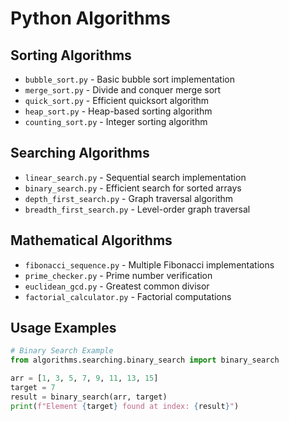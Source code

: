 # Python Algorithms

## Sorting Algorithms
- `bubble_sort.py` - Basic bubble sort implementation
- `merge_sort.py` - Divide and conquer merge sort
- `quick_sort.py` - Efficient quicksort algorithm
- `heap_sort.py` - Heap-based sorting algorithm
- `counting_sort.py` - Integer sorting algorithm

## Searching Algorithms
- `linear_search.py` - Sequential search implementation
- `binary_search.py` - Efficient search for sorted arrays
- `depth_first_search.py` - Graph traversal algorithm
- `breadth_first_search.py` - Level-order graph traversal

## Mathematical Algorithms
- `fibonacci_sequence.py` - Multiple Fibonacci implementations
- `prime_checker.py` - Prime number verification
- `euclidean_gcd.py` - Greatest common divisor
- `factorial_calculator.py` - Factorial computations

## Usage Examples

```python
# Binary Search Example
from algorithms.searching.binary_search import binary_search

arr = [1, 3, 5, 7, 9, 11, 13, 15]
target = 7
result = binary_search(arr, target)
print(f"Element {target} found at index: {result}")
```
